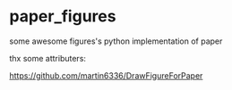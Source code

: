 # paper_figures
some awesome figures's python implementation of paper

thx some attributers:  

https://github.com/martin6336/DrawFigureForPaper
